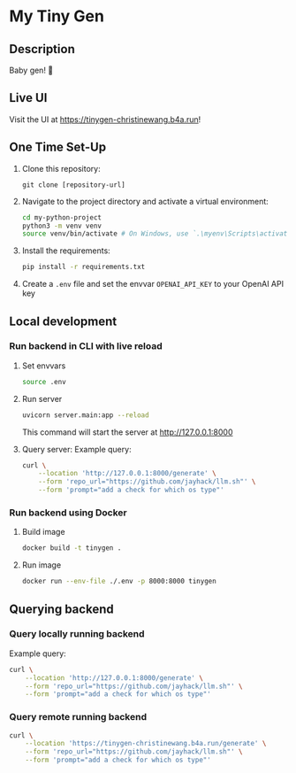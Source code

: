 # My Tiny Gen

## Description

Baby gen! 🐣

## Live UI

Visit the UI at https://tinygen-christinewang.b4a.run!

## One Time Set-Up

1. Clone this repository:
    ```
    git clone [repository-url]
    ```

2. Navigate to the project directory and activate a virtual environment:
    ```bash
    cd my-python-project
    python3 -m venv venv
    source venv/bin/activate # On Windows, use `.\myenv\Scripts\activate`
    ```

3. Install the requirements:
    ```bash
    pip install -r requirements.txt
    ```

4. Create a `.env` file and set the envvar `OPENAI_API_KEY` to your OpenAI API key

## Local development

### Run backend in CLI with live reload

1. Set envvars
    ```bash
    source .env
    ```

2. Run server
    ```bash
    uvicorn server.main:app --reload
    ```

    This command will start the server at http://127.0.0.1:8000

3. Query server:
    Example query:
    ```bash
    curl \
        --location 'http://127.0.0.1:8000/generate' \
        --form 'repo_url="https://github.com/jayhack/llm.sh"' \
        --form 'prompt="add a check for which os type"'
    ```

### Run backend using Docker

1. Build image
    ```bash
    docker build -t tinygen .
    ```

2. Run image
    ```bash
    docker run --env-file ./.env -p 8000:8000 tinygen
    ```

## Querying backend

### Query locally running backend

Example query:
```bash
curl \
    --location 'http://127.0.0.1:8000/generate' \
    --form 'repo_url="https://github.com/jayhack/llm.sh"' \
    --form 'prompt="add a check for which os type"'
```

### Query remote running backend
```bash
curl \
    --location 'https://tinygen-christinewang.b4a.run/generate' \
    --form 'repo_url="https://github.com/jayhack/llm.sh"' \
    --form 'prompt="add a check for which os type"'
```
